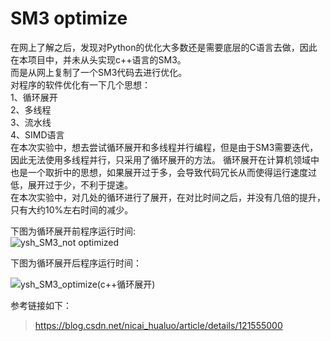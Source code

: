#  SM3 optimize
在网上了解之后，发现对Python的优化大多数还是需要底层的C语言去做，因此在本项目中，并未从头实现c++语言的SM3。  
而是从网上复制了一个SM3代码去进行优化。  
对程序的软件优化有一下几个思想：  
1、循环展开  
2、多线程  
3、流水线  
4、SIMD语言  
在本次实验中，想去尝试循环展开和多线程并行编程，但是由于SM3需要迭代，因此无法使用多线程并行，只采用了循环展开的方法。 
循环展开在计算机领域中也是一个取折中的思想，如果展开过于多，会导致代码冗长从而使得运行速度过低，展开过于少，不利于提速。  
在本次实验中，对几处的循环进行了展开，在对比时间之后，并没有几倍的提升，只有大约10%左右时间的减少。  

下图为循环展开前程序运行时间:  
![ysh_SM3_not optimized](https://user-images.githubusercontent.com/109864695/182009112-f615fd7b-d0a1-43ce-baa2-4acec5f4835c.png)


下图为循环展开后程序运行时间：

![ysh_SM3_optimize(c++循环展开)](https://user-images.githubusercontent.com/109864695/182009118-f2126a7d-5aba-4437-960a-385a17b9f512.png)

参考链接如下：
>https://blog.csdn.net/nicai_hualuo/article/details/121555000
